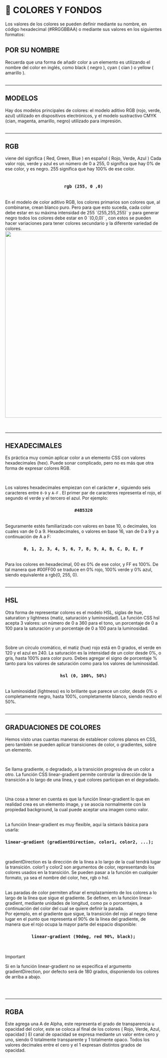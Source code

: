 #  :art: COLORES Y FONDOS

Los valores de los colores se pueden definir mediante su nombre, en código hexadecimal (#RRGGBBAA) o mediante sus valores en los siguientes formatos:

## POR SU NOMBRE
Recuerda que una forma de añadir color a un elemento es utilizando el nombre del color en inglés, como black ( negro ), cyan ( cian ) o yellow ( amarillo ).
<br>
<br>

***

## MODELOS
Hay dos modelos principales de colores: el modelo aditivo RGB (rojo, verde, azul) utilizado en dispositivos electrónicos, y el modelo sustractivo CMYK (cian, magenta, amarillo, negro) utilizado para impresión.
<br>
<br>

***

## RGB 
viene del significa ( Red, Green, Blue ) en español ( Rojo, Verde, Azul ) Cada valor rojo, verde y azul es un número de 0 a 255, 0 significa que hay 0% de ese color, y es negro. 255 significa que hay 100% de ese color.   
<br>
<div align="center">
  
### `rgb (255, 0 ,0)`

</div>
<br>
En el modelo de color aditivo RGB, los colores primarios son colores que, al combinarse, crean blanco puro. Pero para que esto suceda, cada color debe estar en su máxima intensidad de 255 `(255,255,255)` y para generar negro todos los colores debe estar en 0 `(0,0,0)` , con estos se pueden hacer variaciones para tener colores secundario y la diferente variedad de colores.
<br>
<div  align="center" >
<img src="https://github.com/judali05/CSS-3/assets/129390687/2dbb861b-4303-47a3-94fe-db3c93cf5214" style=" width: 600px;" >
</div>
<br>
<br>

***

## HEXADECIMALES
Es práctica muy común aplicar color a un elemento CSS con valores hexadecimales (hex). Puede sonar complicado, pero no es más que otra forma de expresar colores RGB.

<br>

Los valores hexadecimales empiezan con el carácter  `#` , siguiendo seis caracteres entre  `0-9` y  `A-F` . El primer par de caracteres representa el rojo, el segundo el verde y el tercero el azul. Por ejemplo:
<br>
<div align="center">
  
### `#4B5320`

</div>
<br>
Seguramente estés familiarizado con valores en base 10, o decimales, los cuales van de 0 a 9. Hexadecimales, o valores en base 16, van de 0 a 9 y a continuación de A a F:
<br>
<div align="center">
  
### `0, 1, 2, 3, 4, 5, 6, 7, 8, 9, A, B, C, D, E, F`

</div>
<br>
Para los colores en hexadecimal, 00 es 0% de ese color, y FF es 100%. De tal manera que #00FF00 se traduce en 0% rojo, 100% verde y 0% azul, siendo equivalente a rgb(0, 255, 0).
<br>
<br>

***

## HSL
Otra forma de representar colores es el modelo HSL, siglas de hue, saturation y lightness (matiz, saturación y luminosidad).
La función CSS hsl acepta 3 valores: un número de 0 a 360 para el tono, un porcentaje de 0 a 100 para la saturación y un porcentaje de 0 a 100 para la luminosidad. 

<br>

Sobre un círculo cromático, el matiz (hue) rojo está en 0 grados, el verde en 120 y el azul en 240.
La saturación es la intensidad de un color desde 0%, o gris, hasta 100% para color puro. Debes agregar el signo de porcentaje % tanto para los valores de saturación como para los valores de luminosidad.
<br>
<div align="center">

### `hsl (0, 100%, 50%)`

</div>
<br>
La luminosidad (lightness) es lo brillante que parece un color, desde 0% o completamente negro, hasta 100%, completamente blanco, siendo neutro el 50%.
<br>
<br>

***

## GRADUACIONES DE COLORES
Hemos visto unas cuantas maneras de establecer colores planos en CSS, pero también se pueden aplicar transiciones de color, o gradientes, sobre un elemento.

<br>

Se llama gradiente, o degradado, a la transición progresiva de un color a otro. La función CSS linear-gradient permite controlar la dirección de la transición a lo largo de una línea, y qué colores participan en el degradado.

<br>

Una cosa a tener en cuenta es que la función linear-gradient lo que en realidad crea es un elemento image, y se asocia normalmente con la propiedad background, la cual puede aceptar una imagen como valor.

<br>
La función linear-gradient es muy flexible, aqui la sintaxis básica para usarla:
<br>
<div aling="center">
  
### `linear-gradient (gradientDirection, color1, color2, ...);`

</div>
<br>

gradientDirection es la dirección de la línea a lo largo de la cual tendrá lugar la transición. color1 y color2 son argumentos de color, representando los colores usados en la transición. Se pueden pasar a la función en cualquier formato, ya sea el nombre del color, hex, rgb o hsl.

<br>
Las paradas de color permiten afinar el emplazamiento de los colores a lo largo de la línea que sigue el gradiente. Se definen, en la función linear-gradient, mediante unidades de longitud, como px o porcentajes, a continuación del color del cual se quiere definir la parada.

<br>
Por ejemplo, en el gradiente que sigue, la transición del rojo al negro tiene lugar en el punto que representa el 90% de la línea del gradiente, de manera que el rojo ocupa la mayor parte del espacio disponible:
<br>
<div align="center">

### `linear-gradient (90deg, red 90%, black);`

</div>
<br>

> [!IMPORTANT]
>Si en la función linear-gradient no se especifica el argumento gradientDirection, por defecto será de 180 grados, disponiendo los colores de arriba a abajo.

<br>
<br>

***





## RGBA
Este agrega una A de Alpha, este representa el grado de transparencia u opacidad del color, este se coloca al final de los colores ( Rojo, Verde, Azul, opacidad ) El canal de opacidad se expresa mediante un valor entre cero y uno, siendo 0 totalmente transparente y 1 totalmente opaco. Todos los valores decimales entre el cero y el 1 expresan distintos grados de opacidad.

<br>
<br>
